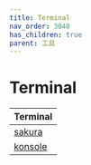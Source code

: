 ```yaml
---
title: Terminal
nav_order: 3040
has_children: true
parent: 工具
---
```



# Terminal

| Terminal |
| --- |
| [sakura](https://samwhelp.github.io/note-about-debian/read/subject/tool/terminal/sakura.html) |
| [konsole](https://samwhelp.github.io/note-about-debian/read/subject/tool/terminal/konsole.html) |
